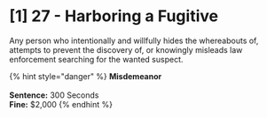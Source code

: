 # \[1] 27 - Harboring a Fugitive

Any person who intentionally and willfully hides the whereabouts of, attempts to prevent the discovery of, or knowingly misleads law enforcement searching for the wanted suspect.&#x20;

{% hint style="danger" %}
**Misdemeanor**\
\
**Sentence:** 300 Seconds\
**Fine:** $2,000
{% endhint %}
